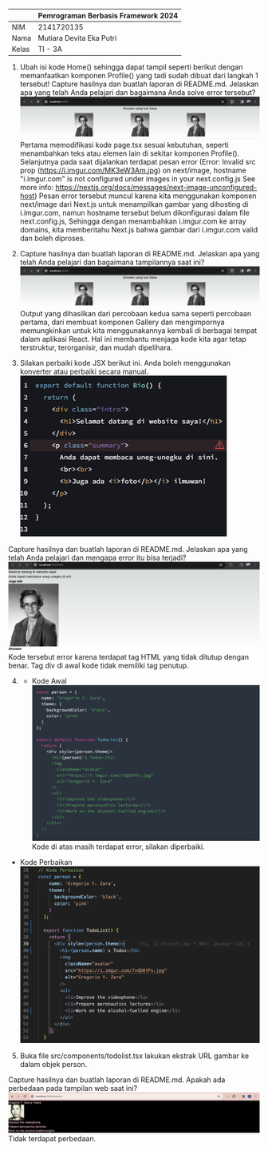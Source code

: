 |  | Pemrograman Berbasis Framework 2024 |
|--|--|
| NIM |  2141720135 |
| Nama |  Mutiara Devita Eka Putri |
| Kelas | TI - 3A |

1. Ubah isi kode Home() sehingga dapat tampil seperti berikut dengan memanfaatkan komponen Profile() yang tadi sudah dibuat dari langkah 1 tersebut!
Capture hasilnya dan buatlah laporan di README.md. Jelaskan apa yang telah Anda pelajari dan bagaimana Anda solve error tersebut?
![alt text](image.png)
Pertama memodifikasi kode page.tsx sesuai kebutuhan, seperti menambahkan teks atau elemen lain di sekitar komponen Profile(). Selanjutnya pada saat dijalankan terdapat pesan error (Error: Invalid src prop (https://i.imgur.com/MK3eW3Am.jpg) on next/image, hostname "i.imgur.com" is not configured under images in your next.config.js
        See more info: https://nextjs.org/docs/messages/next-image-unconfigured-host)
Pesan error tersebut muncul karena kita menggunakan komponen next/image dari Next.js untuk menampilkan gambar yang dihosting di i.imgur.com, namun hostname tersebut belum dikonfigurasi dalam file next.config.js, Sehingga dengan menambahkan i.imgur.com ke array domains, kita memberitahu Next.js bahwa gambar dari i.imgur.com valid dan boleh diproses.

2. Capture hasilnya dan buatlah laporan di README.md. Jelaskan apa yang telah Anda pelajari dan bagaimana tampilannya saat ini?
![alt text](image-1.png)
Output yang dihasilkan dari percobaan kedua sama seperti percobaan pertama, dari membuat komponen Gallery dan mengimpornya memungkinkan untuk kita menggunakannya kembali di berbagai tempat dalam aplikasi React. Hal ini membantu menjaga kode kita agar tetap terstruktur, terorganisir, dan mudah dipelihara.

3. Silakan perbaiki kode JSX berikut ini. Anda boleh menggunakan konverter atau perbaiki secara manual.
![alt text](2d3e8e6735445678.png)

Capture hasilnya dan buatlah laporan di README.md. Jelaskan apa yang telah Anda pelajari dan mengapa error itu bisa terjadi?
![alt text](image-2.png)
Kode tersebut error karena terdapat tag HTML yang tidak ditutup dengan benar. Tag div di awal kode tidak memiliki tag penutup.

4. - Kode Awal 
![alt text](image-3.png)
Kode di atas masih terdapat error, silakan diperbaiki.
- Kode Perbaikan
![alt text](image-5.png)

5. Buka file src/components/todolist.tsx lakukan ekstrak URL gambar ke dalam objek person.

Capture hasilnya dan buatlah laporan di README.md. Apakah ada perbedaan pada tampilan web saat ini?
![alt text](image-6.png)
Tidak terdapat perbedaan.

